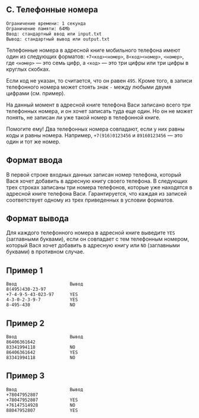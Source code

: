 ## C. Телефонные номера
```
Ограничение времени: 1 секунда
Ограничение памяти: 64Mb
Ввод: стандартный ввод или input.txt
Вывод: стандартный вывод или output.txt
```

Телефонные номера в адресной книге мобильного телефона имеют один из следующих форматов: `+7<код><номер>`, `8<код><номер>`, `<номер>`, где `<номер>` — это семь цифр, а `<код>` — это три цифры или три цифры в круглых скобках.

Если код не указан, то считается, что он равен `495`. Кроме того, в записи телефонного номера может стоять знак `-` между любыми двумя цифрами (см. пример).

На данный момент в адресной книге телефона Васи записано всего три телефонных номера, и он хочет записать туда еще один. Но он не может понять, не записан ли уже такой номер в телефонной книге.

Помогите ему! Два телефонных номера совпадают, если у них равны коды и равны номера. Например, `+7(916)0123456` и `89160123456` — это один и тот же номер.

## Формат ввода
В первой строке входных данных записан номер телефона, который Вася хочет добавить в адресную книгу своего телефона. В следующих трех строках записаны три номера телефонов, которые уже находятся в адресной книге телефона Васи. Гарантируется, что каждая из записей соответствует одному из трех приведенных в условии форматов.

## Формат вывода
Для каждого телефонного номера в адресной книге выведите `YES` (заглавными буквами), если он совпадает с тем телефонным номером, который Вася хочет добавить в адресную книгу или `NO` (заглавными буквами) в противном случае.

## Пример 1
```
Ввод	                Вывод
8(495)430-23-97
+7-4-9-5-43-023-97      YES
4-3-0-2-3-9-7           YES
8-495-430               NO
```

## Пример 2
```
Ввод	                Вывод
86406361642
83341994118             NO
86406361642             YES
83341994118             NO
```

## Пример 3
```
Ввод	                Вывод
+78047952807
+78047952807            YES
+76147514928            NO
88047952807             YES
```